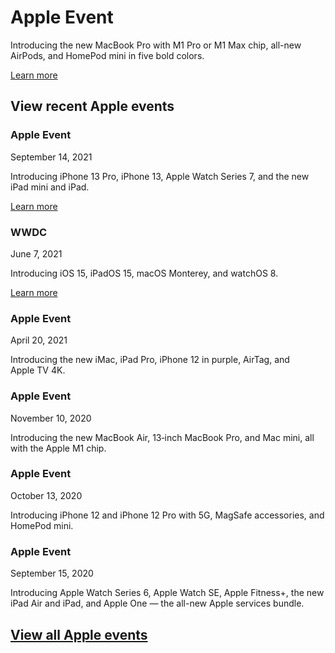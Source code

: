 # Apple Event

Introducing the new MacBook&nbsp;Pro with M1&nbsp;Pro or M1&nbsp;Max chip, all-new AirPods, and HomePod&nbsp;mini in five bold colors.

[Learn more](/apple-events/october-2021/)

## View recent Apple events

### Apple Event
September 14, 2021

Introducing iPhone&nbsp;13&nbsp;Pro, iPhone&nbsp;13, Apple&nbsp;Watch&nbsp;Series&nbsp;7, and the new iPad&nbsp;mini and&nbsp;iPad.

[Learn more](/apple-events/september-2021/)

### WWDC
June 7, 2021

Introducing iOS&nbsp;15, iPadOS&nbsp;15, macOS&nbsp;Monterey, and&nbsp;watchOS&nbsp;8.

[Learn more](/apple-events/june-2021/)

### Apple Event
April 20, 2021

Introducing the new iMac, iPad&nbsp;Pro, iPhone&nbsp;12 in purple, AirTag, and Apple&nbsp;TV&nbsp;4K.

### Apple Event
November 10, 2020

Introducing the new MacBook&nbsp;Air, 13‑inch&nbsp;MacBook&nbsp;Pro, and Mac&nbsp;mini, all with the Apple&nbsp;M1&nbsp;chip.

### Apple Event
October 13, 2020

Introducing iPhone&nbsp;12 and iPhone&nbsp;12&nbsp;Pro with 5G, MagSafe accessories, and HomePod&nbsp;mini.

### Apple Event
September 15, 2020

Introducing Apple&nbsp;Watch&nbsp;Series&nbsp;6, Apple&nbsp;Watch&nbsp;SE, Apple&nbsp;Fitness+, the new iPad&nbsp;Air and iPad, and Apple&nbsp;One — the all-new Apple services&nbsp;bundle.

## [View all Apple events](https://podcasts.apple.com/us/podcast/apple-events-video/id275834665/)
